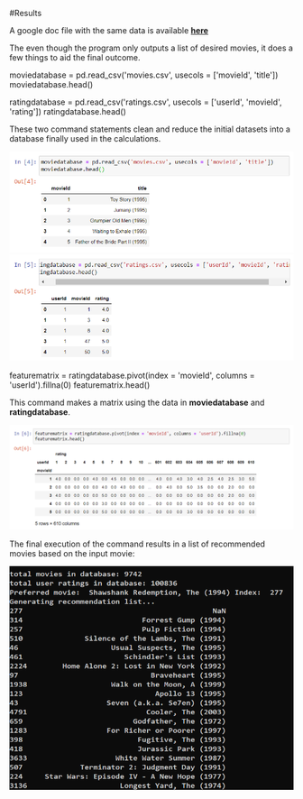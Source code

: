 #Results

A google doc file with the same data is available **[here](https://docs.google.com/document/d/1yw0Ei7IuAs22V20XGCpPvW75vsh8-Uvo/edit?usp=sharing&ouid=117806499075101418555&rtpof=true&sd=true)**

The even though the program only outputs a list of desired movies, it does a few things to aid the final outcome.

  moviedatabase = pd.read_csv('movies.csv', usecols = ['movieId', 'title'])
  moviedatabase.head()

  ratingdatabase = pd.read_csv('ratings.csv', usecols = ['userId', 'movieId', 'rating'])
  ratingdatabase.head()

These two command statements clean and reduce the initial datasets into a database finally used in the calculations.

![moviedatabase](Images/moviedatabase.png)
![ratingdatabase](Images/ratingdatabase.png)

  featurematrix = ratingdatabase.pivot(index = 'movieId', columns = 'userId').fillna(0)
  featurematrix.head()

This command makes a matrix using the data in **moviedatabase** and **ratingdatabase**.

![matrix](Images/matrix.png)

The final execution of the command results in a list of recommended movies based on the input movie:

![result](Images/result.png)
